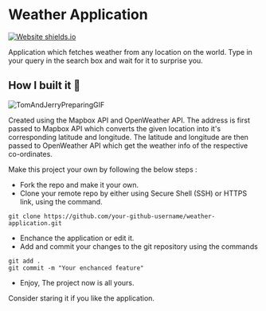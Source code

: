 # Weather Application


[![Website shields.io](https://img.shields.io/website-up-down-green-red/http/shields.io.svg)](https://srinivas-weather-application.herokuapp.com/)

Application which fetches weather from any location on the world. 
Type in your query in the search box and wait for it to surprise you.

<h2 id='build'> How I built it 🐺</h2>

![TomAndJerryPreparingGIF](https://user-images.githubusercontent.com/59244289/136596324-aa885379-8167-446a-b5bb-77f8db8056d6.gif)

Created using the Mapbox API and OpenWeather API. The address is first passed to Mapbox API which converts the given location into
it's corresponding latitude and longitude. The latitude and longitude are then passed to OpenWeather API which get the weather
info of the respective co-ordinates.
 
Make this project your own by following the below steps : 

- Fork the repo and make it your own.
- Clone your remote repo by either using Secure Shell (SSH) or HTTPS link, using the command.

```
git clone https://github.com/your-github-username/weather-application.git
```
- Enchance the application or edit it.
- Add and commit your changes to the git repository using the commands
```
git add .
git commit -m "Your enchanced feature"
```
- Enjoy, The project now is all yours.

Consider staring it if you like the application.

